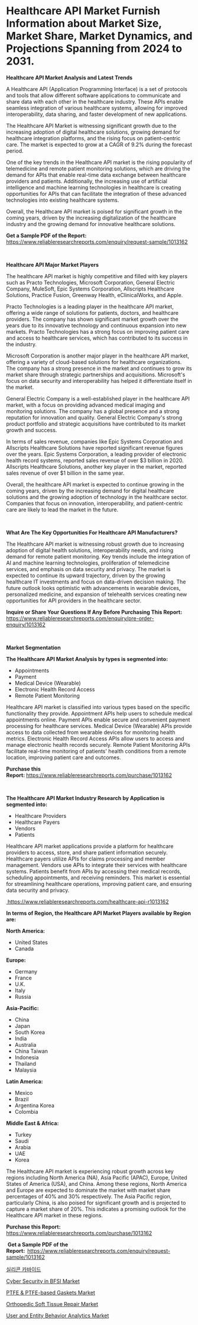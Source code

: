 <p><h1>Healthcare API Market Furnish Information about Market Size, Market Share, Market Dynamics, and Projections Spanning from 2024 to 2031.</h1></p><p><strong>Healthcare API Market Analysis and Latest Trends</strong></p>
<p><p>A Healthcare API (Application Programming Interface) is a set of protocols and tools that allow different software applications to communicate and share data with each other in the healthcare industry. These APIs enable seamless integration of various healthcare systems, allowing for improved interoperability, data sharing, and faster development of new applications.</p><p>The Healthcare API Market is witnessing significant growth due to the increasing adoption of digital healthcare solutions, growing demand for healthcare integration platforms, and the rising focus on patient-centric care. The market is expected to grow at a CAGR of 9.2% during the forecast period.</p><p>One of the key trends in the Healthcare API market is the rising popularity of telemedicine and remote patient monitoring solutions, which are driving the demand for APIs that enable real-time data exchange between healthcare providers and patients. Additionally, the increasing use of artificial intelligence and machine learning technologies in healthcare is creating opportunities for APIs that can facilitate the integration of these advanced technologies into existing healthcare systems.</p><p>Overall, the Healthcare API market is poised for significant growth in the coming years, driven by the increasing digitalization of the healthcare industry and the growing demand for innovative healthcare solutions.</p></p>
<p><strong>Get a Sample PDF of the Report:&nbsp;</strong> <a href="https://www.reliableresearchreports.com/enquiry/request-sample/1013162">https://www.reliableresearchreports.com/enquiry/request-sample/1013162</a></p>
<p>&nbsp;</p>
<p><strong>Healthcare API Major Market Players</strong></p>
<p><p>The healthcare API market is highly competitive and filled with key players such as Practo Technologies, Microsoft Corporation, General Electric Company, MuleSoft, Epic Systems Corporation, Allscripts Healthcare Solutions, Practice Fusion, Greenway Health, eClinicalWorks, and Apple.</p><p>Practo Technologies is a leading player in the healthcare API market, offering a wide range of solutions for patients, doctors, and healthcare providers. The company has shown significant market growth over the years due to its innovative technology and continuous expansion into new markets. Practo Technologies has a strong focus on improving patient care and access to healthcare services, which has contributed to its success in the industry.</p><p>Microsoft Corporation is another major player in the healthcare API market, offering a variety of cloud-based solutions for healthcare organizations. The company has a strong presence in the market and continues to grow its market share through strategic partnerships and acquisitions. Microsoft's focus on data security and interoperability has helped it differentiate itself in the market.</p><p>General Electric Company is a well-established player in the healthcare API market, with a focus on providing advanced medical imaging and monitoring solutions. The company has a global presence and a strong reputation for innovation and quality. General Electric Company's strong product portfolio and strategic acquisitions have contributed to its market growth and success.</p><p>In terms of sales revenue, companies like Epic Systems Corporation and Allscripts Healthcare Solutions have reported significant revenue figures over the years. Epic Systems Corporation, a leading provider of electronic health record systems, reported sales revenue of over $3 billion in 2020. Allscripts Healthcare Solutions, another key player in the market, reported sales revenue of over $1 billion in the same year.</p><p>Overall, the healthcare API market is expected to continue growing in the coming years, driven by the increasing demand for digital healthcare solutions and the growing adoption of technology in the healthcare sector. Companies that focus on innovation, interoperability, and patient-centric care are likely to lead the market in the future.</p></p>
<p>&nbsp;</p>
<p><strong>What Are The Key Opportunities For Healthcare API Manufacturers?</strong></p>
<p><p>The Healthcare API market is witnessing robust growth due to increasing adoption of digital health solutions, interoperability needs, and rising demand for remote patient monitoring. Key trends include the integration of AI and machine learning technologies, proliferation of telemedicine services, and emphasis on data security and privacy. The market is expected to continue its upward trajectory, driven by the growing healthcare IT investments and focus on data-driven decision making. The future outlook looks optimistic with advancements in wearable devices, personalized medicine, and expansion of telehealth services creating new opportunities for API providers in the healthcare sector.</p></p>
<p><strong>Inquire or Share Your Questions If Any Before Purchasing This Report:</strong> <a href="https://www.reliableresearchreports.com/enquiry/pre-order-enquiry/1013162">https://www.reliableresearchreports.com/enquiry/pre-order-enquiry/1013162</a></p>
<p>&nbsp;</p>
<p><strong>Market Segmentation</strong></p>
<p><strong>The Healthcare API Market Analysis by types is segmented into:</strong></p>
<p><ul><li>Appointments</li><li>Payment</li><li>Medical Device (Wearable)</li><li>Electronic Health Record Access</li><li>Remote Patient Monitoring</li></ul></p>
<p><p>Healthcare API market is classified into various types based on the specific functionality they provide. Appointment APIs help users to schedule medical appointments online. Payment APIs enable secure and convenient payment processing for healthcare services. Medical Device (Wearable) APIs provide access to data collected from wearable devices for monitoring health metrics. Electronic Health Record Access APIs allow users to access and manage electronic health records securely. Remote Patient Monitoring APIs facilitate real-time monitoring of patients' health conditions from a remote location, improving patient care and outcomes.</p></p>
<p><strong>Purchase this Report:&nbsp;</strong><a href="https://www.reliableresearchreports.com/purchase/1013162">https://www.reliableresearchreports.com/purchase/1013162</a></p>
<p>&nbsp;</p>
<p><strong>The Healthcare API Market Industry Research by Application is segmented into:</strong></p>
<p><ul><li>Healthcare Providers</li><li>Healthcare Payers</li><li>Vendors</li><li>Patients</li></ul></p>
<p><p>Healthcare API market applications provide a platform for healthcare providers to access, store, and share patient information securely. Healthcare payers utilize APIs for claims processing and member management. Vendors use APIs to integrate their services with healthcare systems. Patients benefit from APIs by accessing their medical records, scheduling appointments, and receiving reminders. This market is essential for streamlining healthcare operations, improving patient care, and ensuring data security and privacy.</p></p>
<p><a href="https://www.reliableresearchreports.com/healthcare-api-r1013162">&nbsp;https://www.reliableresearchreports.com/healthcare-api-r1013162</a></p>
<p><strong>In terms of Region, the Healthcare API Market Players available by Region are:</strong></p>
<p>
    <p> <strong> North America: </strong>
        <ul>
            <li>United States</li>
            <li>Canada</li>
        </ul>
        </p> 
    <p> <strong> Europe: </strong>
        <ul>
            <li>Germany</li>
            <li>France</li>
            <li>U.K.</li>
            <li>Italy</li>
            <li>Russia</li>
        </ul>
        </p> 
    <p> <strong> Asia-Pacific: </strong>
        <ul>
            <li>China</li>
            <li>Japan</li>
            <li>South Korea</li>
            <li>India</li>
            <li>Australia</li>
            <li>China Taiwan</li>
            <li>Indonesia</li>
            <li>Thailand</li>
            <li>Malaysia</li>
        </ul>
        </p> 
    <p> <strong> Latin America: </strong>
        <ul>
            <li>Mexico</li>
            <li>Brazil</li>
            <li>Argentina Korea</li>
            <li>Colombia</li>
        </ul>
        </p> 
    <p> <strong> Middle East & Africa: </strong>
        <ul>
            <li>Turkey</li>
            <li>Saudi</li>
            <li>Arabia</li>
            <li>UAE</li>
            <li>Korea</li>
        </ul>
    </p>
    </p>
<p><p>The Healthcare API market is experiencing robust growth across key regions including North America (NA), Asia Pacific (APAC), Europe, United States of America (USA), and China. Among these regions, North America and Europe are expected to dominate the market with market share percentages of 40% and 30% respectively. The Asia Pacific region, particularly China, is also poised for significant growth and is projected to capture a market share of 20%. This indicates a promising outlook for the Healthcare API market in these regions.</p></p>
<p><strong>Purchase this Report: </strong><a href="https://www.reliableresearchreports.com/purchase/1013162">https://www.reliableresearchreports.com/purchase/1013162</a></p>
<p>&nbsp;<strong>Get a Sample PDF of the Report:&nbsp;&nbsp;</strong><a href="https://www.reliableresearchreports.com/enquiry/request-sample/1013162">https://www.reliableresearchreports.com/enquiry/request-sample/1013162</a></p>
<p><strong></strong></p>
<p><p><a href="https://github.com/valroy852/Market-Research-Report-List-1/blob/main/963457949347.md">실리콘 카바이드</a></p><p><a href="https://github.com/wusalecollins540tpqoz/Market-Research-Report-List-2/blob/main/cyber-security-in-bfsi-market.md">Cyber Security in BFSI Market</a></p><p><a href="https://issuu.com/reportprime-2/docs/ptfe-ptfe-based-gaskets-market-size-2030.pptx">PTFE & PTFE-based Gaskets Market</a></p><p><a href="https://www.linkedin.com/pulse/orthopedic-soft-tissue-repair-market-furnishes-information-share-jb5vf">Orthopedic Soft Tissue Repair Market</a></p><p><a href="https://www.linkedin.com/pulse/user-entity-behavior-analytics-market-size-cagr-trends-2024-2030-rztmc">User and Entity Behavior Analytics Market</a></p></p>